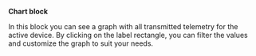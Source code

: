 **Chart block**

In this block you can see a graph with all transmitted telemetry for the active device. By clicking on the label rectangle, you can filter the values and customize the graph to suit your needs.